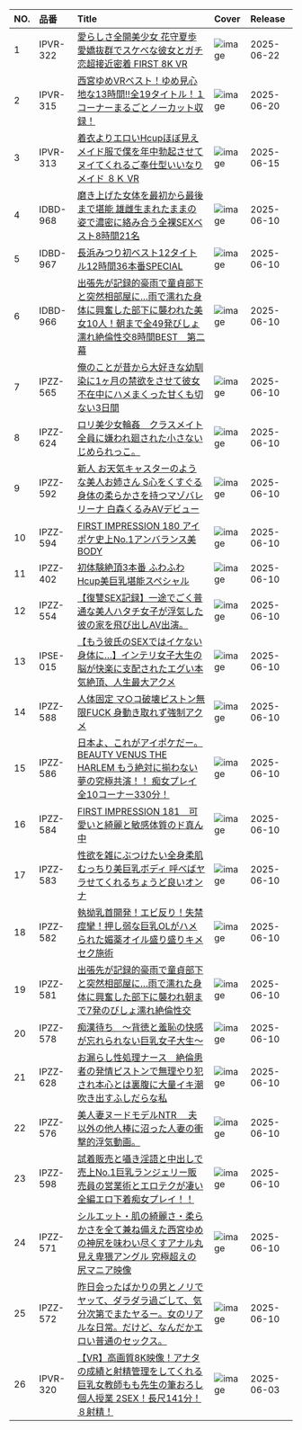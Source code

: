 |NO.|品番|Title|Cover|Release|
|:---|:---|:---|:---|:---|
1|IPVR-322|[愛らしさ全開美少女 花守夏歩  愛嬌抜群でスケベな彼女とガチ恋超接近密着 FIRST 8K VR](https://www.avmoive.top/index.php/archives/50784/)|![image](https://cdn.up-timely.com/image/4/content/79917/sCAJqo2KQvMJoyEXqmr1Yg3bdXbUelxnzwHNUfpj.jpg)|2025-06-22
2|IPVR-315|[西宮ゆめVRベスト！ゆめ見心地な13時間!!全19タイトル！１コーナーまるごとノーカット収録！](https://www.avmoive.top/index.php/archives/50778/)|![image](https://cdn.up-timely.com/image/4/content/79781/g379momNk5xhzgR1LOZFb4TBilB3dfpdJB9zfl3O.jpg)|2025-06-20
3|IPVR-313|[着衣よりエロいHcupほぼ見えメイド服で僕を年中勃起させてヌイてくれるご奉仕型いいなりメイド ８Ｋ VR](https://www.avmoive.top/index.php/archives/50698/)|![image](https://cdn.up-timely.com/image/4/content/79780/f2LAbYSO7d9s0p7lVqWBQBu2OZgmTSP9WmUt8pYS.jpg)|2025-06-15
4|IDBD-968|[磨き上げた女体を最初から最後まで堪能 雄雌生まれたままの姿で濃密に絡み合う全裸SEXベスト8時間21名](https://www.avmoive.top/index.php/archives/50650/)|![image](https://cdn.up-timely.com/image/4/content/79686/7xMl5UWpypt1rz3ZIDqGlFlrJfpzjJxruKNur8MQ.jpg)|2025-06-10
5|IDBD-967|[長浜みつり初ベスト12タイトル12時間36本番SPECIAL](https://www.avmoive.top/index.php/archives/50649/)|![image](https://cdn.up-timely.com/image/4/content/79676/UXicrOgF3Hny7tscM93bw06X039tPxggpb5A0isu.jpg)|2025-06-10
6|IDBD-966|[出張先が記録的豪雨で童貞部下と突然相部屋に…雨で濡れた身体に興奮した部下に襲われた美女10人！朝まで全49発びしょ濡れ絶倫性交8時間BEST　第二幕](https://www.avmoive.top/index.php/archives/50648/)|![image](https://cdn.up-timely.com/image/4/content/79685/bd04Ch9wkajCcdmBj1rOnktyBy0dAq2TM5O1v9vE.jpg)|2025-06-10
7|IPZZ-565|[俺のことが昔から大好きな幼馴染に1ヶ月の禁欲をさせて彼女不在中にハメまくった甘くも切ない3日間](https://www.avmoive.top/index.php/archives/50647/)|![image](https://cdn.up-timely.com/image/4/content/79677/pJN1U2MwfWGWUqJsDWaH4SK8xydgFc4kvlsekYOf.jpg)|2025-06-10
8|IPZZ-624|[ロリ美少女輪姦　クラスメイト全員に嫌われ廻された小さないじめられっこ。](https://www.avmoive.top/index.php/archives/50646/)|![image](https://cdn.up-timely.com/image/4/content/79695/7YJJ5U76JVOyiqRxso28eOGS8HEUqi4sfW90EyOV.jpg)|2025-06-10
9|IPZZ-592|[新人 お天気キャスターのような美人お姉さん S心をくすぐる身体の柔らかさを持つマゾバレリーナ 白森くるみAVデビュー](https://www.avmoive.top/index.php/archives/50645/)|![image](https://cdn.up-timely.com/image/4/content/79694/C36AAFauwJZJOYkor0t4DYxUCjv0Pv2uyZEae4JN.jpg)|2025-06-10
10|IPZZ-594|[FIRST IMPRESSION 180 アイポケ史上No.1アンバランス美BODY](https://www.avmoive.top/index.php/archives/50644/)|![image](https://cdn.up-timely.com/image/4/content/79682/hEDIIm4Vwu1WzolUHZl2XczqOHFEHNX0h0tnRxOT.jpg)|2025-06-10
11|IPZZ-402|[初体験絶頂3本番 ふわふわHcup美巨乳堪能スペシャル](https://www.avmoive.top/index.php/archives/50643/)|![image](https://cdn.up-timely.com/image/4/content/79697/G22omLhE6dfwWwMZ5QI1CIG2mkVHspXYPE2LqboC.jpg)|2025-06-10
12|IPZZ-554|[【復讐SEX記録】一途でごく普通な美人ハタチ女子が浮気した彼の家を飛び出しAV出演。](https://www.avmoive.top/index.php/archives/50642/)|![image](https://cdn.up-timely.com/image/4/content/79687/lV0HV3VqTqoJXkSaWIHTNlpisYe116AZ3soCktDY.jpg)|2025-06-10
13|IPSE-015|[【もう彼氏のSEXではイケない身体に…】インテリ女子大生の脳が快楽に支配されたエグい本気絶頂、人生最大アクメ](https://www.avmoive.top/index.php/archives/50641/)|![image](https://cdn.up-timely.com/image/4/content/79684/mOag7fW8Ik9UK8Vcc5jUELbRcURgdt2kbDSm8MMV.jpg)|2025-06-10
14|IPZZ-588|[人体固定 マ○コ破壊ピストン無限FUCK 身動き取れず強制アクメ](https://www.avmoive.top/index.php/archives/50640/)|![image](https://cdn.up-timely.com/image/4/content/79681/CkAprfsKF3S0JynQfnpx8OdVrYczweqAp8No9hTo.jpg)|2025-06-10
15|IPZZ-586|[日本よ、これがアイポケだー。 BEAUTY VENUS THE HARLEM もう絶対に揃わない夢の究極共演！！ 痴女プレイ全10コーナー330分！](https://www.avmoive.top/index.php/archives/50639/)|![image](https://cdn.up-timely.com/image/4/content/79680/LUazFNNen1StB28rjVpRXh7hA6Skhy7Y3jIFw0l0.jpg)|2025-06-10
16|IPZZ-584|[FIRST IMPRESSION 181　可愛いと綺麗と敏感体質のド真ん中](https://www.avmoive.top/index.php/archives/50638/)|![image](https://cdn.up-timely.com/image/4/content/79679/Xkgt7RQqnl9m9JMea9V3vO1SNLoZsaTYkRusTEVH.jpg)|2025-06-10
17|IPZZ-583|[性欲を雑にぶつけたい全身柔肌むっちり美巨乳ボディ 呼べばヤラせてくれるちょうど良いオンナ](https://www.avmoive.top/index.php/archives/50637/)|![image](https://cdn.up-timely.com/image/4/content/79693/Zproj8VItFlMpcY8qMa33PsmgAZeutuSWDmFIeyJ.jpg)|2025-06-10
18|IPZZ-582|[執拗乳首開発！エビ反り！失禁痙攣！押し弱な巨乳OLがハメられた媚薬オイル盛り盛りキメセク施術](https://www.avmoive.top/index.php/archives/50636/)|![image](https://cdn.up-timely.com/image/4/content/79692/Nz6jJiVscvvnrOudAB5oOahTG1yTaYDPeqv02T6O.jpg)|2025-06-10
19|IPZZ-581|[出張先が記録的豪雨で童貞部下と突然相部屋に…雨で濡れた身体に興奮した部下に襲われ朝まで7発のびしょ濡れ絶倫性交](https://www.avmoive.top/index.php/archives/50635/)|![image](https://cdn.up-timely.com/image/4/content/79691/Ft3VlO2oCuLval4yGkp26ZK30PtmSgX4KrBRSEiy.jpg)|2025-06-10
20|IPZZ-578|[痴漢待ち　～背徳と羞恥の快感が忘れられない巨乳女子大生～](https://www.avmoive.top/index.php/archives/50634/)|![image](https://cdn.up-timely.com/image/4/content/79678/LppuDgBdC0MOuWI6ayp1zmLdW3NrE0sTRfsn8A5L.jpg)|2025-06-10
21|IPZZ-628|[お漏らし性処理ナース　絶倫患者の発情ピストンで無理やり犯され本心とは裏腹に大量イキ潮吹き出すふしだらな私](https://www.avmoive.top/index.php/archives/50633/)|![image](https://cdn.up-timely.com/image/4/content/79696/BV1z8vpssVlhg77LThwZ5HElTdG7whqiwD5Q3hbk.jpg)|2025-06-10
22|IPZZ-576|[美人妻ヌードモデルNTR 　夫以外の他人棒に沼った人妻の衝撃的浮気動画。](https://www.avmoive.top/index.php/archives/50632/)|![image](https://cdn.up-timely.com/image/4/content/79690/CiE2CMKzRdOBZEgs0jkniaMywXk70gTagVLfS38N.jpg)|2025-06-10
23|IPZZ-598|[試着販売と囁き淫語と中出しで売上No.1巨乳ランジェリー販売員の営業術とエロテクが凄い 全編エロ下着痴女プレイ！！](https://www.avmoive.top/index.php/archives/50631/)|![image](https://cdn.up-timely.com/image/4/content/79683/oQWIsdEhhWzYMRpNDrdZ9bX0iApG2tkRc86MXr0Q.jpg)|2025-06-10
24|IPZZ-571|[シルエット・肌の綺麗さ・柔らかさを全て兼ね備えた西宮ゆめの神尻を味わい尽くすアナル丸見え卑猥アングル 究極超えの尻マニア映像](https://www.avmoive.top/index.php/archives/50630/)|![image](https://cdn.up-timely.com/image/4/content/79688/zg5Pkyfrx4tOJSWUE107h2RCUgpE4JCrstoX93wz.jpg)|2025-06-10
25|IPZZ-572|[昨日会ったばかりの男とノリでヤッて、ダラダラ過ごして、気分次第でまたヤるー。女のリアルな日常。だけど、なんだかエロい普通のセックス。](https://www.avmoive.top/index.php/archives/50629/)|![image](https://cdn.up-timely.com/image/4/content/79689/3Y65jhisMfvRlmPkXNjxib5YROnwOp2Ys1bm4RB5.jpg)|2025-06-10
26|IPVR-320|[【VR】高画質8K映像！アナタの成績と射精管理をしてくれる巨乳女教師もも先生の筆おろし個人授業 2SEX！長尺141分！８射精！](https://www.avmoive.top/index.php/archives/50536/)|![image](https://cdn.up-timely.com/image/4/content/79540/cCFY0CPmS0eLWsB2qMJgXkpxRTuWDEzbsE9meAwm.jpg)|2025-06-03